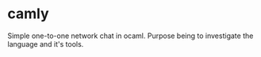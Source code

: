 # camly
Simple one-to-one network chat in ocaml. Purpose being to investigate the language and it's tools.

